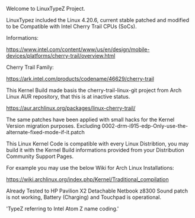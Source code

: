 Welcome to LinuxTypeZ Project.

LinuxTypez included the Linux 4.20.6, current stable patched and modified to be Compatible with Intel Cherry Trail CPUs (SoCs).

Informations:

https://www.intel.com/content/www/us/en/design/mobile-devices/platforms/cherry-trail/overview.html

Cherry Trail Family:

https://ark.intel.com/products/codename/46629/cherry-trail

This Kernel Build made basis the cherry-trail-linux-git project from Arch Linux AUR repository, that this is at inactive status.

https://aur.archlinux.org/packages/linux-cherry-trail/

The same patches have been applied with small hacks for the Kernel Version migration purposes. Excluding 0002-drm-i915-edp-Only-use-the-alternate-fixed-mode-if-it.patch

This Linux Kernel Code is compatible with every Linux Distribtion, you may build it with the Kernel Build informations provided from your Distribution Community Support Pages.

For example you may use the below Wiki for Arch Linux Installations:

https://wiki.archlinux.org/index.php/Kernel/Traditional_compilation

Already Tested to HP Pavilion X2 Detachable Netbook z8300
Sound patch is not working, Battery (Charging) and Touchpad is operational.

'TypeZ referring to Intel Atom Z name coding.'
